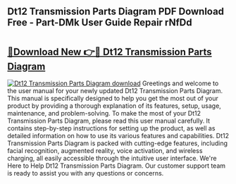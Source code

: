 ## Dt12 Transmission Parts Diagram PDF Download Free - Part-DMk User Guide Repair rNfDd

# <h2><a href="http://dfq8ba.blite.top/?on=Dt12+Transmission+Parts+Diagram">🔗Download New 👉🔴 Dt12 Transmission Parts Diagram</a></h2>

[![Dt12 Transmission Parts Diagram download](https://i.imgur.com/lujVjoI.png)](http://dfq8ba.blite.top/?on=Dt12+Transmission+Parts+Diagram)
Greetings and welcome to the user manual for your newly updated Dt12 Transmission Parts Diagram. This manual is specifically designed to help you get the most out of your product by providing a thorough explanation of its features, setup, usage, maintenance, and problem-solving. To make the most of your Dt12 Transmission Parts Diagram, please read this user manual carefully. It contains step-by-step instructions for setting up the product, as well as detailed information on how to use its various features and capabilities. Dt12 Transmission Parts Diagram is packed with cutting-edge features, including facial recognition, augmented reality, voice activation, and wireless charging, all easily accessible through the intuitive user interface. We're Here to Help Dt12 Transmission Parts Diagram. Our customer support team is ready to assist you with any questions or concerns.
